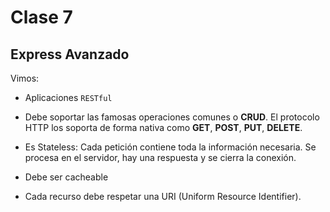# Clase 7

## Express Avanzado

Vimos:
- Aplicaciones `RESTful`

- Debe soportar las famosas operaciones comunes o **CRUD**. El protocolo HTTP los soporta de forma nativa como **GET**, **POST**, **PUT**, **DELETE**.
- Es Stateless: Cada petición contiene toda la información necesaria. Se procesa en el servidor, hay una respuesta y se cierra la conexión.
- Debe ser cacheable
- Cada recurso debe respetar una URI (Uniform Resource Identifier).